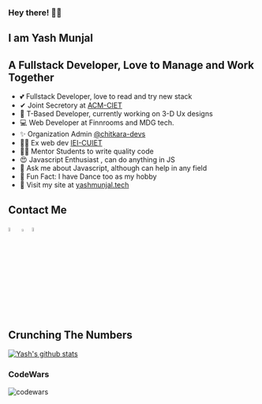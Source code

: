 ### Hey there! 👋🏻

## I am Yash Munjal
## A Fullstack Developer, Love to Manage and Work Together

- 💕  Fullstack Developer, love to read and try new stack
- ✔ Joint Secretory at [ACM-CIET](https://acm.chitkara.edu.in)
- 🤞 T-Based Developer, currently working on 3-D Ux designs
- 💻 Web Developer at Finnrooms and MDG tech.
- ✨   Organization Admin [@chitkara-devs ](https://github.com/orgs/Chitkara-devs/)
- 👨‍💻 Ex web dev [IEI-CUIET](https://www.chitkara.edu.in/ieindia/) 
- 👨‍🏫 Mentor Students to write quality code
- 😍 Javascript Enthusiast , can do anything in JS
- 🤔 Ask me about Javascript, although can help in any field
- 🕺 Fun Fact: I have Dance too as my hobby
- 🏡 Visit my site at [yashmunjal.tech](https://yashmunjal.tech)

## Contact Me
  [<img src="https://img.icons8.com/color/48/000000/linkedin.png" width="4.5%"/>](https://www.linkedin.com/in/yashmunjal45/)  [<img src="https://sourcerer.io/icons/logo-sharing.svg" width="3.5%" alt="Sourcerer">](https://sourcerer.io/yashmunjal) [<img src="https://img.icons8.com/fluent/48/000000/instagram-new.png" width="4.5%"/>](https://www.instagram.com/yashmunjal45)

## Crunching The Numbers
[![Yash's github stats](https://github-readme-stats.vercel.app/api?username=yashmunjal&show_icons=true&theme=merko)](https://github.com/anuraghazra/github-readme-stats)

### CodeWars 
![codewars](https://www.codewars.com/users/yashmunjal/badges/large)
